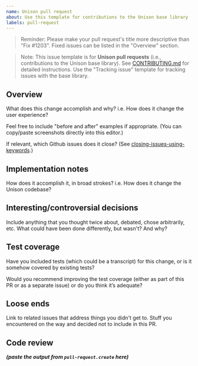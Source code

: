 ```yaml
---
name: Unison pull request
about: Use this template for contributions to the Unison base library
labels: pull-request
---
```


> Reminder: Please make your pull request's title more descriptive than "Fix #1203".  Fixed issues can be listed in the "Overview" section.

> Note: This issue template is for **Unison pull requests** (i.e., contributions to the Unison base library). See [CONTRIBUTING.md](https://github.com/unisonweb/base/blob/master/CONTRIBUTING.md) for detailed instructions. Use the "Tracking issue" template for tracking issues with the base library.

## Overview

What does this change accomplish and why? i.e. How does it change the user experience?

Feel free to include "before and after" examples if appropriate. (You can copy/paste screenshots directly into this editor.)

If relevant, which Github issues does it close? (See [closing-issues-using-keywords](https://help.github.com/en/enterprise/2.16/user/github/managing-your-work-on-github/closing-issues-using-keywords).)

## Implementation notes

How does it accomplish it, in broad strokes? i.e. How does it change the Unison codebase?

## Interesting/controversial decisions

Include anything that you thought twice about, debated, chose arbitrarily, etc.
What could have been done differently, but wasn't? And why?

## Test coverage

Have you included tests (which could be a transcript) for this change, or is it somehow covered by existing tests?

Would you recommend improving the test coverage (either as part of this PR or as a separate issue) or do you think it’s adequate?

## Loose ends

Link to related issues that address things you didn't get to. Stuff you encountered on the way and decided not to include in this PR.

## Code review

**_(paste the output from `pull-request.create` here)_**
